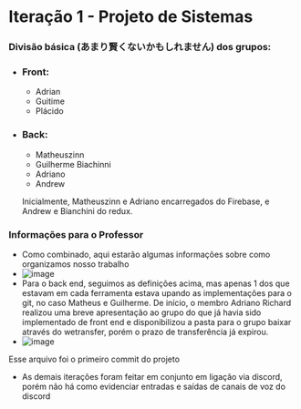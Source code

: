 # Iteração 1 - Projeto de Sistemas

### Divisão básica (あまり賢くないかもしれません) dos grupos:

+ ### Front:
    + Adrian
    + Guitime
    + Plácido
+ ### Back:
    + Matheuszinn
    + Guilherme Biachinni
    + Adriano
    + Andrew

    Inicialmente, Matheuszinn e Adriano encarregados do Firebase, e Andrew e Bianchini do redux. 
### Informações para o Professor

+ Como combinado, aqui estarão algumas informações sobre como organizamos nosso trabalho
+ ![image](https://user-images.githubusercontent.com/84343335/122316040-8b091300-cef1-11eb-9474-e0bf45bc365a.png)
+ Para o back end, seguimos as definições acima, mas apenas 1 dos que estavam em cada ferramenta estava upando as implementações para o git, no caso Matheus e Guilherme.
De início, o membro Adriano Richard realizou uma breve apresentação ao grupo do que já havia sido implementado de front end e disponibilizou a pasta para o grupo baixar através do wetransfer, porém o prazo de transferência já expirou.
+ ![image](https://user-images.githubusercontent.com/84343335/122316530-6f523c80-cef2-11eb-97ae-5909052f52ac.png)

Esse arquivo foi o primeiro commit do projeto
+ As demais iterações foram feitar em conjunto em ligação via discord, porém não há como evidenciar entradas e saídas de canais de voz do discord
